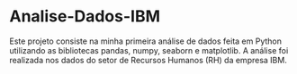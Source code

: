 # Analise-Dados-IBM
Este projeto consiste na minha primeira análise de dados feita em Python utilizando as bibliotecas pandas, numpy, seaborn e matplotlib. A análise foi realizada nos dados do setor de Recursos Humanos (RH) da empresa IBM.
